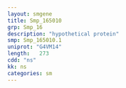 ```yaml
---
layout: smgene
title: Smp_165010
grp: Smp_16
description: "hypothetical protein"
smp: Smp_165010.1
uniprot: "G4VM14"
length:   273
cdd: "ns"
kk: ns
categories: sm
---
```

